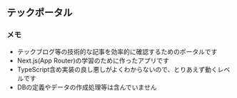 ## テックポータル
   
### メモ

- テックブログ等の技術的な記事を効率的に確認するためのポータルです
- Next.js(App Router)の学習のために作ったアプリです
- TypeScript含め実装の良し悪しがよくわからないので、とりあえず動くレベルです
- DBの定義やデータの作成処理等は含んでいません